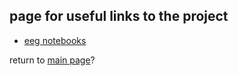 ## page for useful links to the project

- [eeg notebooks](https://github.com/NeuroTechX/eeg-notebooks)





return to [main page](README.md)?